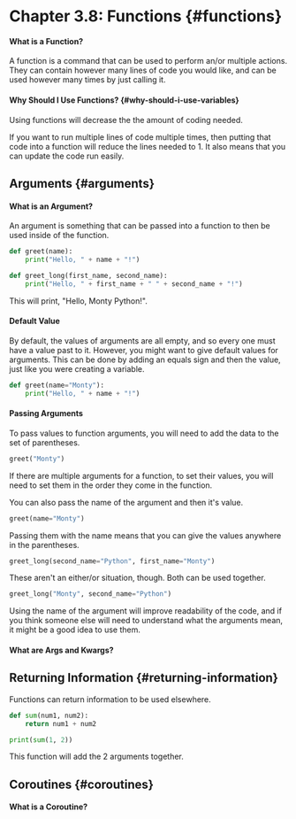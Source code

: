 # Chapter 3.8: Functions {#functions}

#### What is a Function?

A function is a command that can be used to perform an/or multiple actions. They can contain however many lines of code you would like, and can be used however many times by just calling it.

#### Why Should I Use Functions? {#why-should-i-use-variables}

Using functions will decrease the the amount of coding needed.

If you want to run multiple lines of code multiple times, then putting that code into a function will reduce the lines needed to 1. It also means that you can update the code run easily.

## Arguments {#arguments}

#### What is an Argument?

An argument is something that can be passed into a function to then be used inside of the function.

```py
def greet(name):
    print("Hello, " + name + "!")
```

```py
def greet_long(first_name, second_name):
    print("Hello, " + first_name + " " + second_name + "!")
```

This will print, "Hello, Monty Python!".

#### Default Value

By default, the values of arguments are all empty, and so every one must have a value past to it. However, you might want to give default values for arguments. This can be done by adding an equals sign and then the value, just like you were creating a variable.

```py
def greet(name="Monty"):
    print("Hello, " + name + "!")
```

#### Passing Arguments

To pass values to function arguments, you will need to add the data to the set of parentheses.

```py
greet("Monty")
```

If there are multiple arguments for a function, to set their values, you will need to set them in the order they come in the function.

You can also pass the name of the argument and then it's value.

```py
greet(name="Monty")
```

Passing them with the name means that you can give the values anywhere in the parentheses.

```py
greet_long(second_name="Python", first_name="Monty")
```

These aren't an either/or situation, though. Both can be used together.

```py
greet_long("Monty", second_name="Python")
```

Using the name of the argument will improve readability of the code, and if you think someone else will need to understand what the arguments mean, it might be a good idea to use them.

#### What are Args and Kwargs?

## Returning Information {#returning-information}

Functions can return information to be used elsewhere.

```py
def sum(num1, num2):
    return num1 + num2

print(sum(1, 2))
```

This function will add the 2 arguments together.

## Coroutines {#coroutines}

#### What is a Coroutine?



